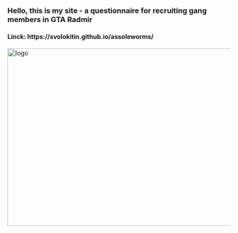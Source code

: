 <h3>Hello, this is my site - a questionnaire for recruiting gang members in GTA Radmir</h3>
<h4>Linck: https://svolokitin.github.io/assoleworms/</h4>
<img width="600" height="400" src=https://ru.vuejs.org/images/logo.png alt="logo">
